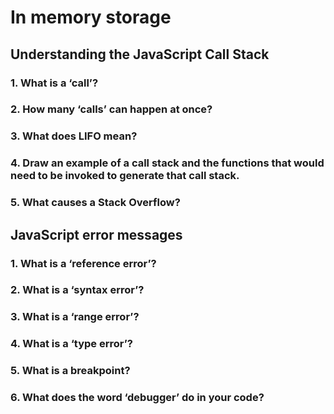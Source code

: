 # In memory storage

## Understanding the JavaScript Call Stack

### 1. What is a ‘call’?


### 2. How many ‘calls’ can happen at once?


### 3. What does LIFO mean?


### 4. Draw an example of a call stack and the functions that would need to be invoked to generate that call stack.


### 5. What causes a Stack Overflow?



## JavaScript error messages

### 1. What is a ‘reference error’?


### 2. What is a ‘syntax error’?


### 3. What is a ‘range error’?


### 4. What is a ‘type error’?


### 5. What is a breakpoint?


### 6. What does the word ‘debugger’ do in your code?
